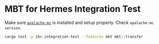 # MBT for Hermes Integration Test

Make sure [`apalache-mc`](https://github.com/informalsystems/apalache) is installed and setup properly. Check `apalache-mc version`.

```bash
cargo test -p ibc-integration-test --features mbt mbt::transfer
```
